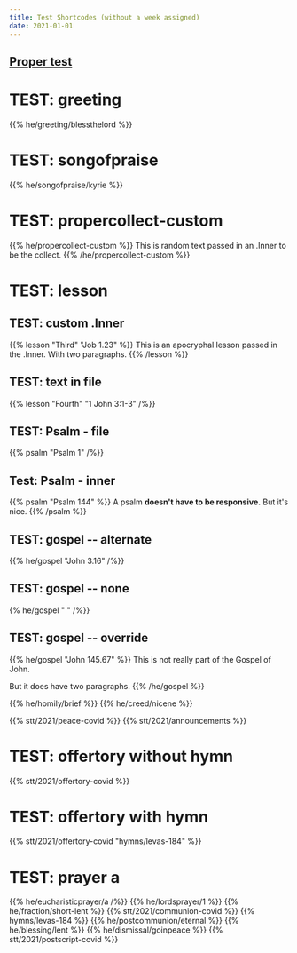 ```yaml
---
title: Test Shortcodes (without a week assigned)
date: 2021-01-01
---
```

[Proper test](/about/test/)
---------

# TEST: greeting
{{% he/greeting/blessthelord %}}


# TEST: songofpraise
{{% he/songofpraise/kyrie %}}

# TEST: propercollect-custom
{{% he/propercollect-custom %}}
This is random text passed in an .Inner to be the collect.
{{% /he/propercollect-custom %}}

# TEST: lesson
## TEST: custom .Inner
{{% lesson "Third" "Job 1.23" %}}
This is an apocryphal lesson passed in the .Inner.
With two paragraphs.
{{% /lesson %}}

## TEST: text in file
{{% lesson "Fourth" "1 John 3:1-3" /%}}

## TEST: Psalm - file
{{% psalm "Psalm 1" /%}}

## Test: Psalm - inner
{{% psalm "Psalm 144" %}}
A psalm
**doesn't have to be responsive.**
But it's nice.
{{% /psalm %}}

## TEST: gospel -- alternate
{{% he/gospel "John 3.16" /%}}

## TEST: gospel -- none
{% he/gospel " " /%}}

## TEST: gospel -- override
{{% he/gospel "John 145.67" %}}
This is not really part of the Gospel of John.

But it does have two paragraphs.
{{% /he/gospel %}}



{{% he/homily/brief %}}
{{% he/creed/nicene %}}

{{% stt/2021/peace-covid %}}
{{% stt/2021/announcements %}}

# TEST: offertory without hymn
{{% stt/2021/offertory-covid %}}

# TEST: offertory with hymn
{{% stt/2021/offertory-covid "hymns/levas-184" %}}

# TEST: prayer a
{{% he/eucharisticprayer/a /%}}
{{% he/lordsprayer/1 %}}
{{% he/fraction/short-lent %}}
{{% stt/2021/communion-covid %}}
{{% hymns/levas-184 %}}
{{% he/postcommunion/eternal %}}
{{% he/blessing/lent %}}
{{% he/dismissal/goinpeace %}}
{{% stt/2021/postscript-covid %}}
